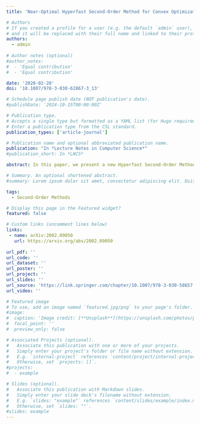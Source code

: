```yaml
---
title: 'Near-Optimal Hyperfast Second-Order Method for Convex Optimization'

# Authors
# If you created a profile for a user (e.g. the default `admin` user), write the username (folder name) here
# and it will be replaced with their full name and linked to their profile.
authors:
  - admin
  
# Author notes (optional)
#author_notes:
#  - 'Equal contribution'
#  - 'Equal contribution'

date: '2020-02-20'
doi: '10.1007/978-3-030-62867-3_13'

# Schedule page publish date (NOT publication's date).
#publishDate: '2024-10-15T00:00:00Z'

# Publication type.
# Accepts a single type but formatted as a YAML list (for Hugo requirements).
# Enter a publication type from the CSL standard.
publication_types: ['article-journal']

# Publication name and optional abbreviated publication name.
publication: "In *Lecture Notes in Computer Science*"
#publication_short: In *LNCS*

abstract: In this paper, we present a new Hyperfast Second-Order Method with convergence rate $O(N^\{-5\})$ up to a logarithmic factor for the convex function with Lipschitz 3rd derivative. This method based on two ideas. The first comes from the superfast second-order scheme of Yu. Nesterov (CORE Discussion Paper 2020/07, 2020). It allows implementing the third-order scheme by solving subproblem using only the second-order oracle. This method converges with rate $O(N^\{-4\})$. The second idea comes from the work of Kamzolov et al. (arXiv:2002.01004). It is the inexact near-optimal third-order method. In this work, we improve its convergence and merge it with the scheme of solving subproblem using only the second-order oracle. As a result, we get convergence rate $O(N^\{-5\})$ up to a logarithmic factor. This convergence rate is near-optimal and the best known up to this moment.

# Summary. An optional shortened abstract.
#summary: Lorem ipsum dolor sit amet, consectetur adipiscing elit. Duis posuere tellus ac convallis placerat. Proin tincidunt magna sed ex sollicitudin condimentum.

tags:
  - Second-Order Methods

# Display this page in the Featured widget?
featured: false

# Custom links (uncomment lines below)
links:
 - name: arXiv:2002.09050
   url: https://arxiv.org/abs/2002.09050
   
url_pdf: ''
url_code: ''
url_dataset: ''
url_poster: ''
url_project: ''
url_slides: ''
url_source: 'https://link.springer.com/chapter/10.1007/978-3-030-58657-7_15'
url_video: ''

# Featured image
# To use, add an image named `featured.jpg/png` to your page's folder.
#image:
#  caption: 'Image credit: [**Unsplash**](https://unsplash.com/photos/pLCdAaMFLTE)'
#  focal_point: ''
#  preview_only: false

# Associated Projects (optional).
#   Associate this publication with one or more of your projects.
#   Simply enter your project's folder or file name without extension.
#   E.g. `internal-project` references `content/project/internal-project/index.md`.
#   Otherwise, set `projects: []`.
#projects:
#  - example

# Slides (optional).
#   Associate this publication with Markdown slides.
#   Simply enter your slide deck's filename without extension.
#   E.g. `slides: "example"` references `content/slides/example/index.md`.
#   Otherwise, set `slides: ""`.
#slides: example
---
```

